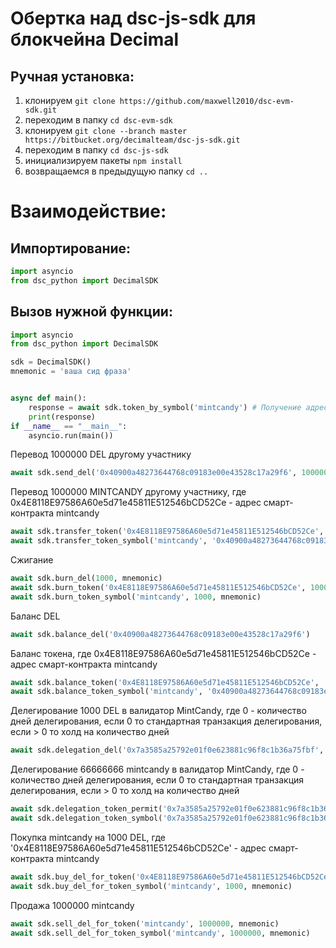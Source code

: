 # Обертка над dsc-js-sdk для блокчейна Decimal


## Ручная установка:

1. клонируем ```git clone https://github.com/maxwell2010/dsc-evm-sdk.git```
2. переходим в папку ```cd dsc-evm-sdk```
3. клонируем ```git clone --branch master https://bitbucket.org/decimalteam/dsc-js-sdk.git```
4. переходим в папку ```cd dsc-js-sdk```
5. инициализируем пакеты ```npm install```
6. возвращаемся в предыдущую папку ```cd ..```


# Взаимодействие:
## Импортирование:

```python
import asyncio
from dsc_python import DecimalSDK
```

## Вызов нужной функции:

```python
import asyncio
from dsc_python import DecimalSDK

sdk = DecimalSDK()
mnemonic = 'ваша сид фраза'


async def main():
    response = await sdk.token_by_symbol('mintcandy') # Получение адреса смарт-контракта токена MINTCANDY
    print(response)
if __name__ == "__main__":
    asyncio.run(main())
```

Перевод 1000000 DEL другому участнику
```python
await sdk.send_del('0x40900a48273644768c09183e00e43528c17a29f6', 1000000, mnemonic) 
``` 

Перевод 1000000 MINTCANDY другому участнику, где 0x4E8118E97586A60e5d71e45811E512546bCD52Ce - адрес смарт-контракта mintcandy
```python
await sdk.transfer_token('0x4E8118E97586A60e5d71e45811E512546bCD52Ce', '0x40900a48273644768c09183e00e43528c17a29f6', 1000000, mnemonic) 
await sdk.transfer_token_symbol('mintcandy', '0x40900a48273644768c09183e00e43528c17a29f6', 1000000, mnemonic) 
``` 

Сжигание
```python
await sdk.burn_del(1000, mnemonic) 
await sdk.burn_token('0x4E8118E97586A60e5d71e45811E512546bCD52Ce', 1000, mnemonic) 
await sdk.burn_token_symbol('mintcandy', 1000, mnemonic) 
``` 

Баланс DEL
```python
await sdk.balance_del('0x40900a48273644768c09183e00e43528c17a29f6') 
``` 

Баланс токена, где 0x4E8118E97586A60e5d71e45811E512546bCD52Ce - адрес смарт-контракта mintcandy
```python
await sdk.balance_token('0x4E8118E97586A60e5d71e45811E512546bCD52Ce', '0x40900a48273644768c09183e00e43528c17a29f6') 
await sdk.balance_token_symbol('mintcandy', '0x40900a48273644768c09183e00e43528c17a29f6') 
``` 

Делегирование 1000 DEL в валидатор MintCandy, где 0 - количество дней делегирования, если 0 то стандартная транзакция делегирования, если > 0 то холд на количество дней
```python
await sdk.delegation_del('0x7a3585a25792e01f0e623881c96f8c1b36a75fbf', 1000, 0, mnemonic) 
``` 

Делегирование 66666666 mintcandy в валидатор MintCandy, где 0 - количество дней делегирования, если 0 то стандартная транзакция делегирования, если > 0 то холд на количество дней
```python
await sdk.delegation_token_permit('0x7a3585a25792e01f0e623881c96f8c1b36a75fbf', '0x4E8118E97586A60e5d71e45811E512546bCD52Ce', 'mintcandy', 66666666, 0, mnemonic) 
await sdk.delegation_token_symbol('0x7a3585a25792e01f0e623881c96f8c1b36a75fbf', 'mintcandy', 66666666, 0, mnemonic) 
``` 

Покупка mintcandy на 1000 DEL, где '0x4E8118E97586A60e5d71e45811E512546bCD52Ce' - адрес смарт-контракта mintcandy
```python
await sdk.buy_del_for_token('0x4E8118E97586A60e5d71e45811E512546bCD52Ce', 1000, mnemonic) 
await sdk.buy_del_for_token_symbol('mintcandy', 1000, mnemonic) 
``` 

Продажа 1000000 mintcandy
```python
await sdk.sell_del_for_token('mintcandy', 1000000, mnemonic)
await sdk.sell_del_for_token_symbol('mintcandy', 1000000, mnemonic)
```
